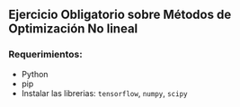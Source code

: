 ## Ejercicio Obligatorio sobre Métodos de Optimización No lineal

### Requerimientos:
-   Python
-   pip
-   Instalar las librerias: `tensorflow`, `numpy`, `scipy`